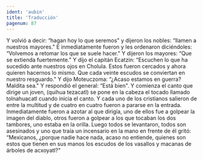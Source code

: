 ```yaml
---
ident: 'aubin'
title: 'Traducción'
pagenum: 87
---
```

Y volvió a decir: “hagan hoy lo que seremos" y dijeron los nobles: “llamen a nuestros mayores." E inmediatamente fueron y les ordenaron diciéndoles: “Volvemos a retomar los que se suele hacer." Y dijeron los mayores: “Que se extienda fuertemente." Y dijo el capitán Ecatzin: “Escuchen lo que ha sucedido ante nuestros ojos en Cholula. Estos fueron cercados y ahora quieren hacernos lo mismo. Que cada veinte escudos se conviertan en nuestro resguardo." Y dijo Moteuczoma: “¿Acaso estamos en guerra? Maldita sea." Y respondió el general: “Está bien". Y comienza el canto que dirige un joven, (quihua tezacatl) se pone en la cabeza el tocado llamado tolnahuacatl cuando inicia el canto. Y cada uno de los cristianos salieron de entre la multitud y de cuatro en cuatro fueron a pararse en la entrada. Inmediatamente fueron a azotar al que dirigía, uno de ellos fue a golpear la imagen del diablo, otros fueron a golpear a los que tocaban los dos tambores, uno estaba en la orilla. Luego todos se levantaron, todos son asesinados y uno que traía un incensario en la mano en frente de él gritó: “Mexicanos, ¿porque nadie hace nada, acaso no entiende, quienes son estos que tienen en sus manos los escudos de los vasallos y macanas de árboles de acxoyatl?" 
